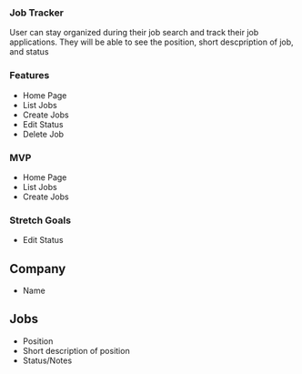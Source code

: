 ### Job Tracker
User can stay organized during their job search and track their job applications. They will be able to see the position, short descpription of job, and status

### Features
* Home Page
* List Jobs
* Create Jobs
* Edit Status
* Delete Job

### MVP
* Home Page
* List Jobs
* Create Jobs

### Stretch Goals
* Edit Status



Company
-----
* Name

Jobs
----
* Position
* Short description of position
* Status/Notes